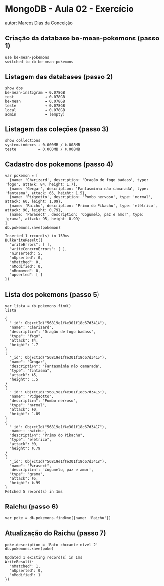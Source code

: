 # MongoDB - Aula 02 - Exercício
autor: Marcos Dias da Conceição

## Criação da database be-mean-pokemons (passo 1)
```
use be-mean-pokemons
switched to db be-mean-pokemons

```

## Listagem das databases (passo 2)
```
show dbs
be-mean-instagram → 0.078GB
test              → 0.078GB
be-mean           → 0.078GB
teste             → 0.078GB
local             → 0.078GB
admin             → (empty)

```

## Listagem das coleções (passo 3)
```
show collections
system.indexes → 0.000MB / 0.008MB
teste          → 0.000MB / 0.008MB

```

## Cadastro dos pokemons (passo 4)
```
var pokemon = [
  {name: 'Charizard', description: 'Dragão de fogo badass', type: 'fogo', attack: 84, height: 1.7},
  {name: 'Gengar', description: 'Fantasminha não camarada', type: 'fantasma', attack: 65, height: 1.5},
  {name: 'Pidgeotto', description: 'Pombo nervoso', type: 'normal', attack: 60, height: 1.09},
  {name: 'Raichu', description: 'Primo do Pikachu', type: 'elétrico', attack: 90, height: 0.79},
  {name: 'Parasect', description: 'Cogumelo, paz e amor', type: 'grama', attack: 95, height: 0.99}
]
db.pokemons.save(pokemon)

Inserted 1 record(s) in 159ms
BulkWriteResult({
  "writeErrors": [ ],
  "writeConcernErrors": [ ],
  "nInserted": 5,
  "nUpserted": 0,
  "nMatched": 0,
  "nModified": 0,
  "nRemoved": 0,
  "upserted": [ ]
})

```

## Lista dos pokemons (passo 5)
```
var lista = db.pokemons.find()
lista

{
  "_id": ObjectId("56819e1f8e301f18c67d3414"),
  "name": "Charizard",
  "description": "Dragão de fogo badass",
  "type": "fogo",
  "attack": 84,
  "height": 1.7
}
{
  "_id": ObjectId("56819e1f8e301f18c67d3415"),
  "name": "Gengar",
  "description": "Fantasminha não camarada",
  "type": "fantasma",
  "attack": 65,
  "height": 1.5
}
{
  "_id": ObjectId("56819e1f8e301f18c67d3416"),
  "name": "Pidgeotto",
  "description": "Pombo nervoso",
  "type": "normal",
  "attack": 60,
  "height": 1.09
}
{
  "_id": ObjectId("56819e1f8e301f18c67d3417"),
  "name": "Raichu",
  "description": "Primo do Pikachu",
  "type": "elétrico",
  "attack": 90,
  "height": 0.79
}
{
  "_id": ObjectId("56819e1f8e301f18c67d3418"),
  "name": "Parasect",
  "description": "Cogumelo, paz e amor",
  "type": "grama",
  "attack": 95,
  "height": 0.99
}
Fetched 5 record(s) in 1ms

```

## Raichu (passo 6)
`var poke = db.pokemons.findOne({name: 'Raichu'})`

## Atualização do Raichu (passo 7)
```
poke.description = 'Rato chocante nível 2'
db.pokemons.save(poke)

Updated 1 existing record(s) in 1ms
WriteResult({
  "nMatched": 1,
  "nUpserted": 0,
  "nModified": 1
})

```
